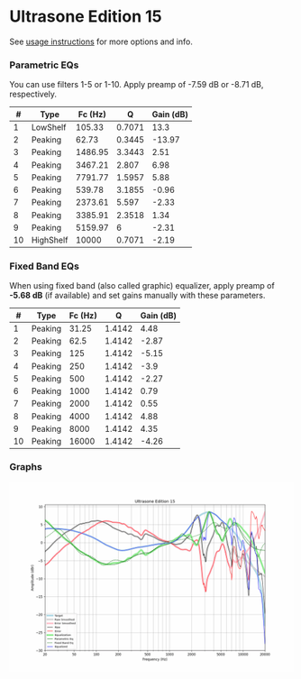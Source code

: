 # Ultrasone Edition 15
See [usage instructions](https://github.com/jaakkopasanen/AutoEq#usage) for more options and info.

### Parametric EQs
You can use filters 1-5 or 1-10. Apply preamp of -7.59 dB or -8.71 dB, respectively.

|   # | Type      |   Fc (Hz) |      Q |   Gain (dB) |
|-----|-----------|-----------|--------|-------------|
|   1 | LowShelf  |    105.33 | 0.7071 |       13.3  |
|   2 | Peaking   |     62.73 | 0.3445 |      -13.97 |
|   3 | Peaking   |   1486.95 | 3.3443 |        2.51 |
|   4 | Peaking   |   3467.21 | 2.807  |        6.98 |
|   5 | Peaking   |   7791.77 | 1.5957 |        5.88 |
|   6 | Peaking   |    539.78 | 3.1855 |       -0.96 |
|   7 | Peaking   |   2373.61 | 5.597  |       -2.33 |
|   8 | Peaking   |   3385.91 | 2.3518 |        1.34 |
|   9 | Peaking   |   5159.97 | 6      |       -2.31 |
|  10 | HighShelf |  10000    | 0.7071 |       -2.19 |

### Fixed Band EQs
When using fixed band (also called graphic) equalizer, apply preamp of **-5.68 dB** (if available) and set gains manually with these parameters.

|   # | Type    |   Fc (Hz) |      Q |   Gain (dB) |
|-----|---------|-----------|--------|-------------|
|   1 | Peaking |     31.25 | 1.4142 |        4.48 |
|   2 | Peaking |     62.5  | 1.4142 |       -2.87 |
|   3 | Peaking |    125    | 1.4142 |       -5.15 |
|   4 | Peaking |    250    | 1.4142 |       -3.9  |
|   5 | Peaking |    500    | 1.4142 |       -2.27 |
|   6 | Peaking |   1000    | 1.4142 |        0.79 |
|   7 | Peaking |   2000    | 1.4142 |        0.55 |
|   8 | Peaking |   4000    | 1.4142 |        4.88 |
|   9 | Peaking |   8000    | 1.4142 |        4.35 |
|  10 | Peaking |  16000    | 1.4142 |       -4.26 |

### Graphs
![](./Ultrasone%20Edition%2015.png)
